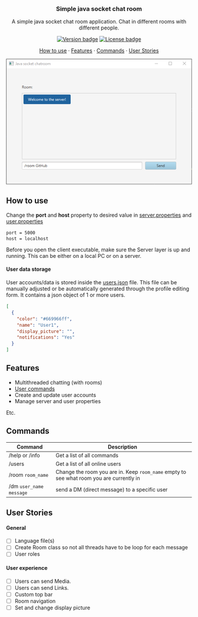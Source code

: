 <h3 align="center">
	Simple java socket chat room
</h3>

<p align="center">
A simple java socket chat room application. Chat in different rooms with different people.
</p>

<p align="center">
	<a href="https://github.com/Tygovanommen/Java-socket-chatroom/tags"><img src="https://img.shields.io/badge/release-v0.2_alpha-blue" alt="Version badge"></a>
	<a href="https://github.com/Tygovanommen/Java-socket-chatroom/blob/master/LICENSE"><img src="https://img.shields.io/badge/license-MIT-green.svg" alt="License badge"></a>
</p>

<p align="center">
    <a href="#how-to-use">How to use</a>
    ·
    <a href="#features">Features</a>
    ·
    <a href="#commands">Commands</a>
    ·
    <a href="#user-stories">User Stories</a>
 </p>

<p align="center">
	<img src="https://github.com/Tygovanommen/Java-socket-chatroom/blob/master/demo.gif" width="550" alt="screenshot">
</p>

## How to use

Change the **port** and **host** property to desired value in [server.properties](/server.properties) and [user.properties](/user.properties)

``` 
port = 5000
host = localhost
```

Before you open the client executable, make sure the Server layer is up and running. This can be either on a local PC or on a server.

#### User data storage

User accounts/data is stored inside the [users.json](/users.json) file. This file can be manually adjusted or be automatically generated through the profile editing form. It contains a json object of 1 or more users.
```json
[
  {
    "color": "#669966ff",
    "name": "User1",
    "display_picture": "",
    "notifications": "Yes"
  }
]
``` 

## Features
- Multithreaded chatting (with rooms)
- [User commands](#commands)
- Create and update user accounts
- Manage server and user properties

Etc.

## Commands
| Command | Description |
| ----- | --- |
| /help or /info | Get a list of all commands |
| /users | Get a list of all online users |
| /room `room_name`  | Change the room you are in. Keep `room_name` empty to see what room you are currently in |
| /dm `user_name` `message` | send a DM (direct message) to a specific user |

## User Stories
#### General
- [ ] Language file(s)
- [ ] Create Room class so not all threads have to be loop for each message
- [ ] User roles
 
#### User experience
- [ ] Users can send Media.
- [ ] Users can send Links.
- [ ] Custom top bar
- [ ] Room navigation
- [ ] Set and change display picture
